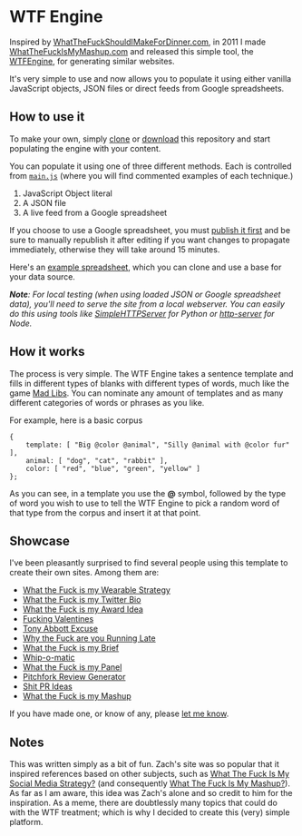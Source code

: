 # WTF Engine

Inspired by [WhatTheFuckShouldIMakeForDinner.com](http://whatthefuckshouldimakefordinner.com/), in 2011 I made [WhatTheFuckIsMyMashup.com](http://whatthefuckismymashup.com/) and released this simple tool, the [WTFEngine](https://github.com/soulwire/WTFEngine/), for generating similar websites.

It's very simple to use and now allows you to populate it using either vanilla JavaScript objects, JSON files or direct feeds from Google spreadsheets.

## How to use it

To make your own, simply [clone](github-mac://openRepo/https://github.com/soulwire/WTFEngine) or [download](https://github.com/soulwire/WTFEngine/archive/master.zip) this repository and start populating the engine with your content.

You can populate it using one of three different methods. Each is controlled from [`main.js`](https://github.com/soulwire/WTFEngine/blob/master/scripts/main.js) (where you will find commented examples of each technique.)

1. JavaScript Object literal
2. A JSON file
3. A live feed from a Google spreadsheet

If you choose to use a Google spreadsheet, you must [publish it first](https://support.google.com/drive/answer/37579?hl=en) and be sure to manually republish it after editing if you want changes to propagate immediately, otherwise they will take around 15 minutes.

Here's an [example spreadsheet](https://docs.google.com/a/soulwire.co.uk/spreadsheet/ccc?key=0AvG1Hx204EyydF9ub1M2cVJ3Z1VGdDhTSWg0ZV9LNGc), which you can clone and use a base for your data source.

_**Note**: For local testing (when using loaded JSON or Google spreadsheet data), you'll need to serve the site from a local webserver. You can easily do this using tools like [SimpleHTTPServer](http://www.linuxjournal.com/content/tech-tip-really-simple-http-server-python) for Python or [http-server](https://github.com/nodeapps/http-server) for Node._

## How it works

The process is very simple. The WTF Engine takes a sentence template and fills in different types of blanks with different types of words, much like the game [Mad Libs](http://en.wikipedia.org/wiki/Mad_Libs). You can nominate any amount of templates and as many different categories of words or phrases as you like.

For example, here is a basic corpus

    {
        template: [ "Big @color @animal", "Silly @animal with @color fur" ],
        animal: [ "dog", "cat", "rabbit" ],
        color: [ "red", "blue", "green", "yellow" ]
    };
    
As you can see, in a template you use the __@__ symbol, followed by the type of word you wish to use to tell the WTF Engine to pick a random word of that type from the corpus and insert it at that point.

## Showcase

I've been pleasantly surprised to find several people using this template to create their own sites. Among them are:

- [What the Fuck is my Wearable Strategy](http://whatthefuckismywearablestrategy.com/)
- [What the Fuck is my Twitter Bio](http://whatthefuckismytwitterbio.com/)
- [What the Fuck is my Award Idea](http://whatthefuckismyawardidea.com/)
- [Fucking Valentines](http://fuckingvalentines.com/)
- [Tony Abbott Excuse](http://abbottexcuse.1apps.com/)
- [Why the Fuck are you Running Late](http://www.whythefuckareyourunninglate.com/)
- [What the Fuck is my Brief](http://www.whatthefuckismybrief.com/)
- [Whip-o-matic](http://whipomatic.com/)
- [What the Fuck is my Panel](http://wtfismypanel.com/)
- [Pitchfork Review Generator](http://pitchforkreviewgenerator.com/)
- [Shit PR Ideas](http://shitprideas.com/)
- [What the Fuck is my Mashup](http://whatthefuckismymashup.com/)

If you have made one, or know of any, please [let me know](https://github.com/soulwire/WTFEngine/issues/new).

## Notes

This was written simply as a bit of fun. Zach's site was so popular that it inspired references based on other subjects, such as [What The Fuck Is My Social Media Strategy?](http://whatthefuckismysocialmediastrategy.com) (and consequently [What The Fuck Is My Mashup?](http://whatthefuckismymashup.com/)). As far as I am aware, this idea was Zach's alone and so credit to him for the inspiration. As a meme, there are doubtlessly many topics that could do with the WTF treatment; which is why I decided to create this (very) simple platform.

